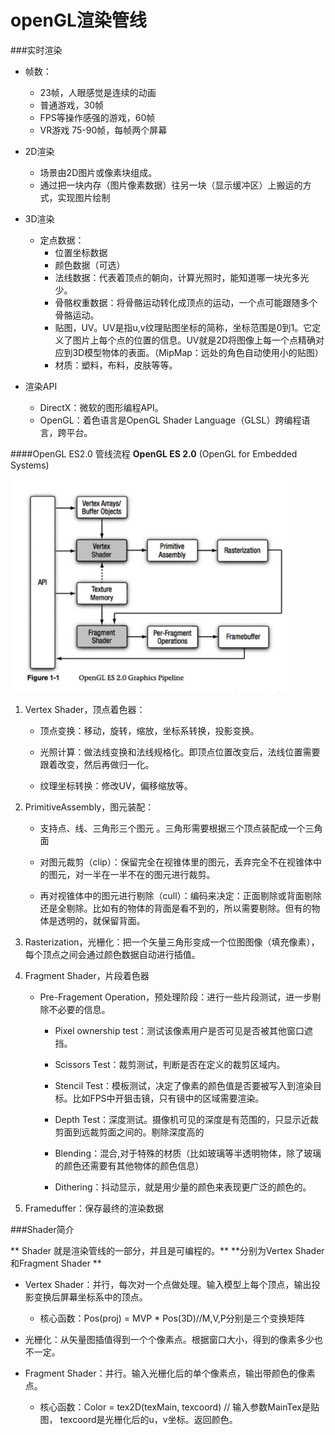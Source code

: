 # openGL渲染管线

###实时渲染

- 帧数：
  - 23帧，人眼感觉是连续的动画
  - 普通游戏，30帧
  - FPS等操作感强的游戏，60帧
  - VR游戏 75-90帧，每帧两个屏幕


- 2D渲染

  - 场景由2D图片或像素块组成。
  - 通过把一块内存（图片像素数据）往另一块（显示缓冲区）上搬运的方式，实现图片绘制


- 3D渲染
  - 定点数据：
    - 位置坐标数据
    - 颜色数据（可选）
    - 法线数据：代表着顶点的朝向，计算光照时，能知道哪一块光多光少。
    - 骨骼权重数据：将骨骼运动转化成顶点的运动，一个点可能跟随多个骨骼运动。
    - 贴图，UV。UV是指u,v纹理贴图坐标的简称，坐标范围是0到1。它定义了图片上每个点的位置的信息。UV就是2D将图像上每一个点精确对应到3D模型物体的表面。（MipMap：远处的角色自动使用小的贴图）
    - 材质：塑料，布料，皮肤等等。

- 渲染API

  - DirectX：微软的图形编程API。
  - OpenGL：着色语言是OpenGL Shader Language（GLSL）跨编程语言，跨平台。





####OpenGL ES2.0 管线流程
**OpenGL ES 2.0** (OpenGL for Embedded Systems)

![](./pic/ES2.png)

1. Vertex Shader，顶点着色器：

   * 顶点变换：移动，旋转，缩放，坐标系转换，投影变换。

   * 光照计算：做法线变换和法线规格化。即顶点位置改变后，法线位置需要跟着改变，然后再做归一化。

   * 纹理坐标转换：修改UV，偏移缩放等。

2. PrimitiveAssembly，图元装配：

   * 支持点、线、三角形三个图元 。三角形需要根据三个顶点装配成一个三角面

   * 对图元裁剪（clip）：保留完全在视锥体里的图元，丢弃完全不在视锥体中的图元，对一半在一半不在的图元进行裁剪。

   * 再对视锥体中的图元进行剔除（cull）：编码来决定：正面剔除或背面剔除还是全剔除。比如有的物体的背面是看不到的，所以需要剔除。但有的物体是透明的，就保留背面。

3. Rasterization，光栅化：把一个矢量三角形变成一个位图图像（填充像素），每个顶点之间会通过颜色数据自动进行插值。

4. Fragment Shader，片段着色器

   * Pre-Fragement Operation，预处理阶段：进行一些片段测试，进一步剔除不必要的信息。

     * Pixel ownership test：测试该像素用户是否可见是否被其他窗口遮挡。

     * Scissors Test：裁剪测试，判断是否在定义的裁剪区域内。

     * Stencil Test：模板测试，决定了像素的颜色值是否要被写入到渲染目标。比如FPS中开狙击镜，只有镜中的区域需要渲染。

     * Depth Test：深度测试。摄像机可见的深度是有范围的，只显示近裁剪面到远裁剪面之间的。剔除深度高的 

     * Blending：混合,对于特殊的材质（比如玻璃等半透明物体，除了玻璃的颜色还需要有其他物体的颜色信息） 

     * Dithering：抖动显示，就是用少量的颜色来表现更广泛的颜色的。

5. Frameduffer：保存最终的渲染数据

###Shader简介

** Shader 就是渲染管线的一部分，并且是可编程的。**
**分别为Vertex Shader和Fragment Shader **

* Vertex Shader：并行，每次对一个点做处理。输入模型上每个顶点，输出投影变换后屏幕坐标系中的顶点。
	* 核心函数：Pos(proj) = MVP * Pos(3D)//M,V,P分别是三个变换矩阵

* 光栅化：从矢量图插值得到一个个像素点。根据窗口大小，得到的像素多少也不一定。

* Fragment Shader：并行。输入光栅化后的单个像素点，输出带颜色的像素点。

	* 核心函数：Color = tex2D(texMain, texcoord) // 输入参数MainTex是贴图， texcoord是光栅化后的u，v坐标。返回颜色。

